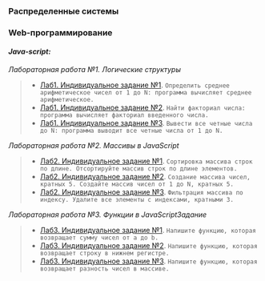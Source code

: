 ### Распределенные системы


### Web-программирование


#### *Java-script:*
*Лабораторная работа №1. Логические структуры*
> * [Лаб1. Индивидуальное задание №1](js/lab1/lab1_indiv1.js). `Определить среднее арифметическое чисел от 1 до N: программа вычисляет среднее арифметическое.`
> * [Лаб1. Индивидуальное задание №2](js/lab1/lab1_indiv2.js). `Найти факториал числа: программа вычисляет факториал введенного числа.`
> * [Лаб1. Индивидуальное задание №3](js/lab1/lab1_indiv3.js). `Вывести все четные числа до N: программа выводит все четные числа от 1 до N.`

*Лабораторная работа №2. Массивы в JavaScript*
> * [Лаб2. Индивидуальное задание №1](js/lab2/lab2_indiv1.js). `Сортировка массива строк по длине. Отсортируйте массив строк по длине элементов.`
> * [Лаб2. Индивидуальное задание №2](js/lab2/lab2_indiv2.js). `Создание массива чисел, кратных 5. Создайте массив чисел от 1 до N, кратных 5.`
> * [Лаб2. Индивидуальное задание №3](js/lab2/lab2_indiv3.js). `Фильтрация массива по индексу. Удалите все элементы с индексами, кратными 3.`

*Лабораторная работа №3. Функции в JavaScriptЗадание*
> * [Лаб3. Индивидуальное задание №1](js/lab3/lab3_indiv1.js). `Напишите функцию, которая возвращает сумму чисел от a до b.`
> * [Лаб3. Индивидуальное задание №2](js/lab3/lab3_indiv2.js). `Напишите функцию, которая возвращает строку в нижнем регистре.`
> * [Лаб3. Индивидуальное задание №3](js/lab3/lab3_indiv3.js). `Напишите функцию, которая возвращает разность чисел в массиве.`
